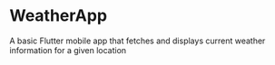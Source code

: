 # WeatherApp
A basic Flutter mobile app that fetches and displays current weather information for a given location
